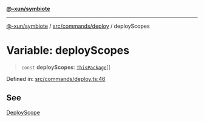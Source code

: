 [**@-xun/symbiote**](../../../../README.md)

***

[@-xun/symbiote](../../../../README.md) / [src/commands/deploy](../README.md) / deployScopes

# Variable: deployScopes

> `const` **deployScopes**: [`ThisPackage`](../../../configure/enumerations/ThisPackageGlobalScope.md#thispackage)[]

Defined in: [src/commands/deploy.ts:46](https://github.com/Xunnamius/symbiote/blob/f5dbcf226533401d9fc449ad30ae068d637c3138/src/commands/deploy.ts#L46)

## See

[DeployScope](../../../configure/enumerations/ThisPackageGlobalScope.md)
